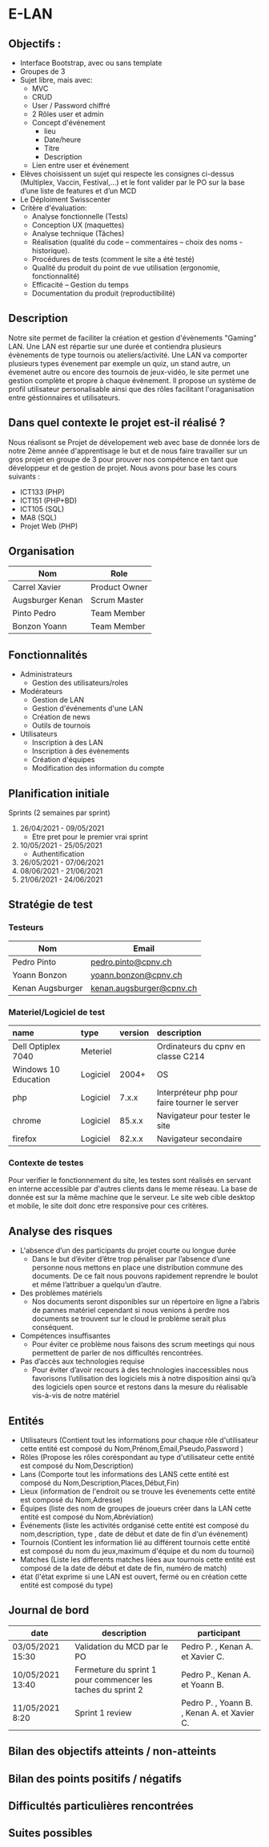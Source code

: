 # E-LAN

## Objectifs :

-   Interface Bootstrap, avec ou sans template
-   Groupes de 3
-   Sujet libre, mais avec:
    -   MVC
    -   CRUD
    -   User / Password chiffré
    -   2 Rôles user et admin
    -   Concept d'événement
        -   lieu
        -   Date/heure
        -   Titre
        -   Description
    -   Lien entre user et événement
-   Elèves choisissent un sujet qui respecte les consignes ci-dessus (Multiplex, Vaccin, Festival,…) et le font valider par le PO sur la base d’une liste de features et d’un MCD
-   Le Déploiment Swisscenter
-   Critère d'évaluation:
    -   Analyse fonctionnelle (Tests)
    -   Conception UX (maquettes)
    -   Analyse technique (Tâches)
    -   Réalisation (qualité du code – commentaires – choix des noms - historique).
    -   Procédures de tests (comment le site a été testé)
    -   Qualité du produit du point de vue utilisation (ergonomie, fonctionnalité)
    -   Efficacité – Gestion du temps
    -   Documentation du produit (reproductibilité)

## Description

Notre site permet de faciliter la création et gestion d'évènements "Gaming" LAN.
Une LAN est répartie sur une durée et contiendra plusieurs évènements de type tournois ou ateliers/activité.
Une LAN va comporter plusieurs types évenement par exemple un quiz, un stand autre, un évemenet autre ou encore des tournois de jeux-vidéo,
le site permet une gestion complète et propre à chaque évènement.
Il propose un système de profil utilisateur personalisable ainsi que des rôles facilitant l'oraganisation entre géstionnaires et utilisateurs.

## Dans quel contexte le projet est-il réalisé ?

Nous réalisont se Projet de dévelopement web avec base de donnée lors de notre 2ème année d'apprentisage le but et de nous faire travailler sur un gros projet en groupe de 3 pour prouver nos compétence en tant que développeur et de gestion de projet.
Nous avons pour base les cours suivants :
- ICT133 (PHP)
- ICT151 (PHP+BD)
- ICT105 (SQL)
- MA8 (SQL)
- Projet Web (PHP)

## Organisation

| Nom              | Role          |
| ---------------- | ------------- |
| Carrel Xavier    | Product Owner |
| Augsburger Kenan | Scrum Master  |
| Pinto Pedro      | Team Member   |
| Bonzon Yoann     | Team Member   |

## Fonctionnalités

-   Administrateurs
    -   Gestion des utilisateurs/roles
-   Modérateurs
    -   Gestion de LAN
    -   Gestion d'événements d'une LAN
    -   Création de news
    -   Outils de tournois
-   Utilisateurs
    -   Inscription à des LAN
    -   Inscription à des évènements
    -   Création d'équipes
    -   Modification des information du compte

## Planification initiale

Sprints (2 semaines par sprint)

1. 26/04/2021 - 09/05/2021
    - Etre pret pour le premier vrai sprint
2. 10/05/2021 - 25/05/2021
    - Authentification
3. 26/05/2021 - 07/06/2021
4. 08/06/2021 - 21/06/2021
5. 21/06/2021 - 24/06/2021

## Stratégie de test

### Testeurs

| Nom              | Email                                                       |
| ---------------- | ----------------------------------------------------------- |
| Pedro Pinto      | [pedro.pinto@cpnv.ch](mailto:pedro.pinto@cpnv.ch)           |
| Yoann Bonzon     | [yoann.bonzon@cpnv.ch](mailto:yoann.bonzon@cpnv.ch)         |
| Kenan Augsburger | [kenan.augsburger@cpnv.ch](mailto:kenan.augsburger@cpnv.ch) |

### Materiel/Logiciel de test

| name                 | type     | version | description                                   |
| :------------------- | :------- | :------ | :-------------------------------------------- |
| Dell Optiplex 7040   | Meteriel |         | Ordinateurs du cpnv en classe C214            |
| Windows 10 Education | Logiciel | 2004+   | OS                                            |
| php                  | Logiciel | 7.x.x   | Interpréteur php pour faire tourner le server |
| chrome               | Logiciel | 85.x.x  | Navigateur pour tester le site                |
| firefox              | Logiciel | 82.x.x  | Navigateur secondaire                         |

### Contexte de testes

Pour verifier le fonctionnement du site, les testes sont réalisés en servant en interne accessible par d'autres clients dans le meme réseau.
La base de donnée est sur la même machine que le serveur.
Le site web cible desktop et mobile, le site doit donc etre responsive pour ces critères.

## Analyse des risques

-   L'absence d’un des participants du projet courte ou longue durée
    -   Dans le but d’éviter d’être trop pénaliser par l’absence d’une personne nous mettons en place une distribution commune des documents. De ce fait nous pouvons rapidement reprendre le boulot et même l’attribuer a quelqu’un d’autre.
-   Des problèmes matériels
    -   Nos documents seront disponibles sur un répertoire en ligne a l’abris de pannes matériel cependant si nous venions à perdre nos documents se trouvent sur le cloud le problème serait plus conséquent.
-   Compétences insuffisantes
    -   Pour éviter ce problème nous faisons des scrum meetings qui nous permettent de parler de nos difficultés rencontrées.
-   Pas d’accès aux technologies requise
    -   Pour éviter d’avoir recours à des technologies inaccessibles nous favorisons l’utilisation des logiciels mis à notre disposition ainsi qu’à des logiciels open source et restons dans la mesure du réalisable vis-à-vis de notre matériel

## Entités

-   Utilisateurs (Contient tout les informations pour chaque rôle d'utilisateur cette entité est composé du Nom,Prénom,Email,Pseudo,Password )
-   Rôles (Propose les rôles coréspondant au type d'utilisateur cette entité est composé du Nom,Description)
-   Lans (Comporte tout les informations des LANS cette entité est composé du Nom,Description,Places,Début,Fin)
-   Lieux (information de l'endroit ou se trouve les évenements cette entité est composé du Nom,Adresse)
-   Équipes (liste des nom de groupes de joueurs créer dans la LAN cette entité est composé du Nom,Abréviation)
-   Événements (liste les activités ordganisé cette entité est composé du nom,description, type , date de début et date de fin d'un événement)
-   Tournois (Contient les information lié au différent tournois cette entité est composé du nom du jeux,maximum d'équipe et du nom du tournoi)
-   Matches (Liste les differents matches liées aux tournois cette entité est composé de la date de début et date de fin, numéro de match)
-   état (l'état exprime si une LAN est ouvert, fermé ou en création cette entité est composé du type)

## Journal de bord

| date             | description                                                 | participant                                 |
| ---------------- | ----------------------------------------------------------- | ------------------------------------------- |
| 03/05/2021 15:30 | Validation du MCD par le PO                                 | Pedro P. , Kenan A. et Xavier C.            |
| 10/05/2021 13:40 | Fermeture du sprint 1 pour commencer les taches du sprint 2 | Pedro P., Kenan A. et Yoann B.              |
| 11/05/2021 8:20  | Sprint 1 review                                             | Pedro P. , Yoann B. , Kenan A. et Xavier C. |

## Bilan des objectifs atteints / non-atteints

## Bilan des points positifs / négatifs

## Difficultés particulières rencontrées

## Suites possibles
